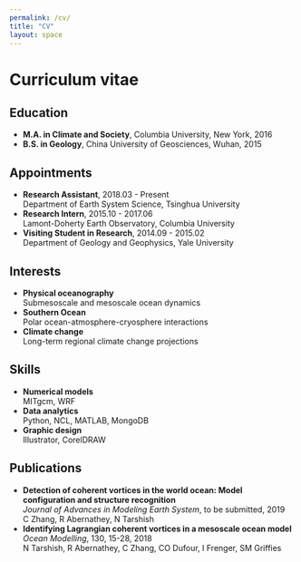 ```yaml
---
permalink: /cv/
title: "CV"
layout: space
---
```

# Curriculum vitae

## Education
*  **M.A. in Climate and Society**, Columbia University, New York, 2016
*  **B.S. in Geology**, China University of Geosciences, Wuhan, 2015

## Appointments
*  **Research Assistant**, 2018.03 - Present  
   Department of Earth System Science, Tsinghua University
*  **Research Intern**, 2015.10 - 2017.06  
   Lamont-Doherty Earth Observatory, Columbia University
*  **Visiting Student in Research**, 2014.09 - 2015.02  
   Department of Geology and Geophysics, Yale University

## Interests
*  **Physical oceanography**  
      Submesoscale and mesoscale ocean dynamics
*  **Southern Ocean**  
      Polar ocean-atmosphere-cryosphere interactions
*  **Climate change**  
      Long-term regional climate change projections

## Skills
*  **Numerical models**  
   MITgcm, WRF
*  **Data analytics**  
   Python, NCL, MATLAB, MongoDB
*  **Graphic design**  
   Illustrator, CorelDRAW

## Publications
*  **Detection of coherent vortices in the world ocean: Model configuration and structure recognition**  
   _Journal of Advances in Modeling Earth System_, to be submitted, 2019  
   C Zhang, R Abernathey, N Tarshish
*  **Identifying Lagrangian coherent vortices in a mesoscale ocean model**  
    _Ocean Modelling_, 130, 15-28, 2018  
   N Tarshish, R Abernathey, C Zhang, CO Dufour, I Frenger, SM Griffies
